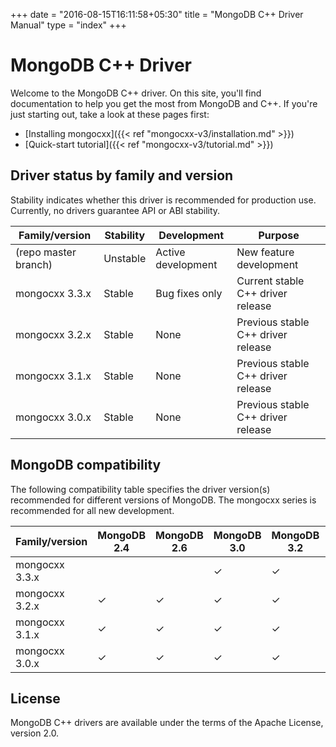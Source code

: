 +++
date = "2016-08-15T16:11:58+05:30"
title = "MongoDB C++ Driver Manual"
type = "index"
+++

# MongoDB C++ Driver

Welcome to the MongoDB C++ driver.  On this site, you'll find documentation
to help you get the most from MongoDB and C++.  If you're just starting
out, take a look at these pages first:

* [Installing mongocxx]({{< ref "mongocxx-v3/installation.md" >}})
* [Quick-start tutorial]({{< ref "mongocxx-v3/tutorial.md" >}})

## Driver status by family and version

Stability indicates whether this driver is recommended for production use.
Currently, no drivers guarantee API or ABI stability.

| Family/version       | Stability   | Development         | Purpose                              |
| -------------------- | ----------- | ------------------- | ------------------------------------ |
| (repo master branch) | Unstable    | Active development  | New feature development              |
| mongocxx 3.3.x       | Stable      | Bug fixes only      | Current stable C++ driver release    |
| mongocxx 3.2.x       | Stable      | None                | Previous stable C++ driver release   |
| mongocxx 3.1.x       | Stable      | None                | Previous stable C++ driver release   |
| mongocxx 3.0.x       | Stable      | None                | Previous stable C++ driver release   |

## MongoDB compatibility

The following compatibility table specifies the driver version(s)
recommended for different versions of MongoDB.  The mongocxx series
is recommended for all new development.

| Family/version | MongoDB 2.4 | MongoDB 2.6 | MongoDB 3.0 | MongoDB 3.2 | MongoDB 3.4 | MongoDB 3.6 |
| -------------- | ----------- | ----------- | ----------- | ----------- | ----------- | ----------- |
| mongocxx 3.3.x |             |             | ✓           | ✓           | ✓           | ✓           |
| mongocxx 3.2.x | ✓           | ✓           | ✓           | ✓           | ✓           |             |
| mongocxx 3.1.x | ✓           | ✓           | ✓           | ✓           | ✓           |             |
| mongocxx 3.0.x | ✓           | ✓           | ✓           | ✓           |             |             |

## License

MongoDB C++ drivers are available under the terms of the Apache License, version 2.0.
